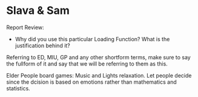 # Slava & Sam

Report Review: 
 - Why did you use this particular Loading Function? What is the justification behind it?

Referring to ED, MIU, GP and any other shortform terms, make sure to say the fullform of it and say that we will be referring to them as this.

Elder People board games: Music and Lights relaxation.
Let people decide since the dcision is based on emotions rather than mathematics and statistics. 